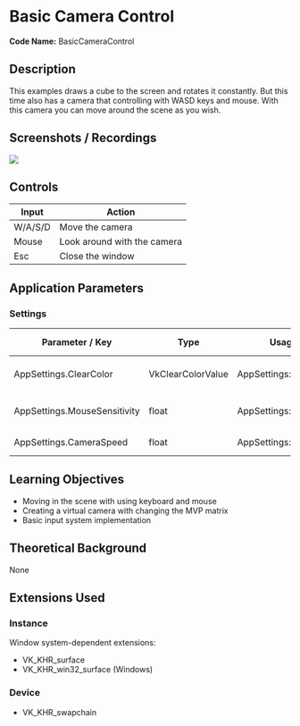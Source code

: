 # Basic Camera Control

**Code Name:** BasicCameraControl

## Description

This examples draws a cube to the screen and rotates it constantly. But this time also has a camera that controlling with WASD keys and mouse. With this camera you can move around the scene as you wish.

## Screenshots / Recordings

![](/Docs/ExampleMedia/Fundamentals/Drawing3D/BasicCameraControl.gif?raw=true)

## Controls

| Input   | Action                      |
|---------|-----------------------------|
| W/A/S/D | Move the camera             |
| Mouse   | Look around with the camera |
| Esc     | Close the window            |

## Application Parameters

### Settings

| Parameter / Key              | Type              | Usage in Code                 | Description                    | Default Value |
|------------------------------|-------------------|-------------------------------|--------------------------------|---------------|
| AppSettings.ClearColor       | VkClearColorValue | AppSettings::ClearColor       | Background color of the screen |               |
| AppSettings.MouseSensitivity | float             | AppSettings::MouseSensitivity | Mouse sensitivity value        |               |
| AppSettings.CameraSpeed      | float             | AppSettings::CameraSpeed      | Speed of the camera            |               |


## Learning Objectives

- Moving in the scene with using keyboard and mouse
- Creating a virtual camera with changing the MVP matrix
- Basic input system implementation

## Theoretical Background

None

## Extensions Used

### Instance

Window system-dependent extensions:
- VK_KHR_surface
- VK_KHR_win32_surface (Windows)

### Device

- VK_KHR_swapchain
